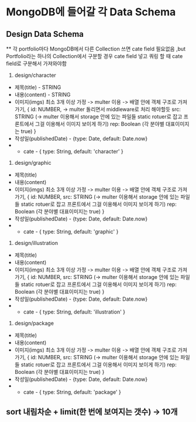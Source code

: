 # MongoDB에 들어갈 각 Data Schema

## Design Data Schema

\*\* 각 portfolio마다 MongoDB에서 다른 Collection 쓰면 cate field 필요없음 ,but Portfolio라는 하나의 Collection에서 구분할 경우 cate field 넣고 쿼링 할 때 cate field로 구분해서 가져와야함

1. design/character

- 제목(title) - STRING
- 내용(content) - STRING
- 이미지(imgs) 최소 3개 이상 가정 -> multer 이용 -> 배열 안에 객체 구조로 가져가기,
  {
  id: NUMBER, -> multer 돌리면서 middleware로 처리 해야할듯
  src: STRING (-> multer 이용해서 storage 안에 있는 파일들 static rotuer로 잡고 프론트에서 그걸 이용해서 이미지 보이게 하기)
  rep: Boolean (각 분야별 대표이미지는 true)
  }
- 작성일(publishedDate) - {type: Date, default: Date.now}
- - cate - { type: String, default: 'character' }

1. design/graphic

- 제목(title)
- 내용(content)
- 이미지(imgs) 최소 3개 이상 가정 -> multer 이용 -> 배열 안에 객체 구조로 가져가기,
  {
  id: NUMBER,
  src: STRING (-> multer 이용해서 storage 안에 있는 파일들 static rotuer로 잡고 프론트에서 그걸 이용해서 이미지 보이게 하기)
  rep: Boolean (각 분야별 대표이미지는 true)
  }
- 작성일(publishedDate) - {type: Date, default: Date.now}
- - cate - { type: String, default: 'graphic' }

1. design/illustration

- 제목(title)
- 내용(content)
- 이미지(imgs) 최소 3개 이상 가정 -> multer 이용 -> 배열 안에 객체 구조로 가져가기,
  {
  id: NUMBER,
  src: STRING (-> multer 이용해서 storage 안에 있는 파일들 static rotuer로 잡고 프론트에서 그걸 이용해서 이미지 보이게 하기)
  rep: Boolean (각 분야별 대표이미지는 true)
  }
- 작성일(publishedDate) - {type: Date, default: Date.now}
- - cate - { type: String, default: 'illustration' }

1. design/package

- 제목(title)
- 내용(content)
- 이미지(imgs) 최소 3개 이상 가정 -> multer 이용 -> 배열 안에 객체 구조로 가져가기,
  {
  id: NUMBER,
  src: STRING (-> multer 이용해서 storage 안에 있는 파일들 static rotuer로 잡고 프론트에서 그걸 이용해서 이미지 보이게 하기)
  rep: Boolean (각 분야별 대표이미지는 true)
  }
- 작성일(publishedDate) - {type: Date, default: Date.now}
- - cate - { type: String, default: 'package' }

## sort 내림차순 + limit(한 번에 보여지는 갯수) -> 10개
